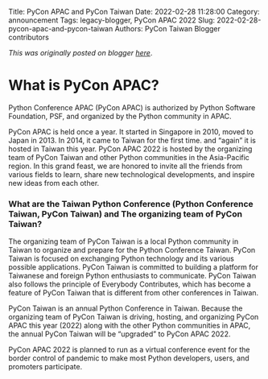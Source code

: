 Title: PyCon APAC and PyCon Taiwan
Date: 2022-02-28 11:28:00
Category: announcement
Tags: legacy-blogger, PyCon APAC 2022
Slug: 2022-02-28-pycon-apac-and-pycon-taiwan
Authors: PyCon Taiwan Blogger contributors

*This was originally posted on blogger [here](https://pycontw.blogspot.com/2022/02/pycon-apac-and-pycon-taiwan.html)*.

<!--more-->

What is PyCon APAC?
===================

Python Conference APAC (PyCon APAC) is authorized by Python Software Foundation, PSF, and organized by the Python community in APAC.

PyCon APAC is held once a year. It started in Singapore in 2010, moved to Japan in 2013. In 2014, it came to Taiwan for the first time. and “again”  it is hosted in Taiwan this year. PyCon APAC 2022 is hosted by the organizing team of PyCon Taiwan and other Python communities in the Asia-Pacific region. In this grand feast, we are honored to invite all the friends from various fields to learn, share new technological developments, and inspire new ideas from each other.

### What are the Taiwan Python Conference (Python Conference Taiwan, PyCon Taiwan) and The organizing team of PyCon Taiwan?

The organizing team of PyCon Taiwan is a local Python community in Taiwan to organize and prepare for the Python Conference Taiwan. PyCon Taiwan is focused on exchanging Python technology and its various possible applications. PyCon Taiwan is committed to building a platform for Taiwanese and foreign Python enthusiasts to communicate. PyCon Taiwan also follows the principle of Everybody Contributes, which has become a feature of PyCon Taiwan that is different from other conferences in Taiwan.

PyCon Taiwan is an annual Python Conference in Taiwan. Because the organizing team of PyCon Taiwan is driving, hosting, and organizing PyCon APAC this year (2022) along with the other Python communities in APAC, the annual PyCon Taiwan will be “upgraded” to PyCon APAC 2022.

PyCon APAC 2022 is planned to run as a virtual conference event for the border control of pandemic to make most Python developers, users, and promoters participate.
